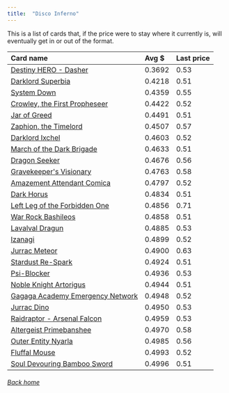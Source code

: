 ```yaml
---
title:  "Disco Inferno"
---
```


This is a list of cards that, if the price were to stay where it currently is, will eventually get in or out of the format.

| Card name | Avg $ | Last price |
| :-- | :-- | :-- |
[Destiny HERO - Dasher](https://db.ygoprodeck.com/card/?search=Destiny%20HERO%20-%20Dasher) | 0.3692 | 0.53 |
[Darklord Superbia](https://db.ygoprodeck.com/card/?search=Darklord%20Superbia) | 0.4218 | 0.51 |
[System Down](https://db.ygoprodeck.com/card/?search=System%20Down) | 0.4359 | 0.55 |
[Crowley, the First Propheseer](https://db.ygoprodeck.com/card/?search=Crowley,%20the%20First%20Propheseer) | 0.4422 | 0.52 |
[Jar of Greed](https://db.ygoprodeck.com/card/?search=Jar%20of%20Greed) | 0.4491 | 0.51 |
[Zaphion, the Timelord](https://db.ygoprodeck.com/card/?search=Zaphion,%20the%20Timelord) | 0.4507 | 0.57 |
[Darklord Ixchel](https://db.ygoprodeck.com/card/?search=Darklord%20Ixchel) | 0.4603 | 0.52 |
[March of the Dark Brigade](https://db.ygoprodeck.com/card/?search=March%20of%20the%20Dark%20Brigade) | 0.4633 | 0.51 |
[Dragon Seeker](https://db.ygoprodeck.com/card/?search=Dragon%20Seeker) | 0.4676 | 0.56 |
[Gravekeeper's Visionary](https://db.ygoprodeck.com/card/?search=Gravekeeper's%20Visionary) | 0.4763 | 0.58 |
[Amazement Attendant Comica](https://db.ygoprodeck.com/card/?search=Amazement%20Attendant%20Comica) | 0.4797 | 0.52 |
[Dark Horus](https://db.ygoprodeck.com/card/?search=Dark%20Horus) | 0.4834 | 0.51 |
[Left Leg of the Forbidden One](https://db.ygoprodeck.com/card/?search=Left%20Leg%20of%20the%20Forbidden%20One) | 0.4856 | 0.71 |
[War Rock Bashileos](https://db.ygoprodeck.com/card/?search=War%20Rock%20Bashileos) | 0.4858 | 0.51 |
[Lavalval Dragun](https://db.ygoprodeck.com/card/?search=Lavalval%20Dragun) | 0.4885 | 0.53 |
[Izanagi](https://db.ygoprodeck.com/card/?search=Izanagi) | 0.4899 | 0.52 |
[Jurrac Meteor](https://db.ygoprodeck.com/card/?search=Jurrac%20Meteor) | 0.4900 | 0.63 |
[Stardust Re-Spark](https://db.ygoprodeck.com/card/?search=Stardust%20Re-Spark) | 0.4924 | 0.51 |
[Psi-Blocker](https://db.ygoprodeck.com/card/?search=Psi-Blocker) | 0.4936 | 0.53 |
[Noble Knight Artorigus](https://db.ygoprodeck.com/card/?search=Noble%20Knight%20Artorigus) | 0.4944 | 0.51 |
[Gagaga Academy Emergency Network](https://db.ygoprodeck.com/card/?search=Gagaga%20Academy%20Emergency%20Network) | 0.4948 | 0.52 |
[Jurrac Dino](https://db.ygoprodeck.com/card/?search=Jurrac%20Dino) | 0.4950 | 0.53 |
[Raidraptor - Arsenal Falcon](https://db.ygoprodeck.com/card/?search=Raidraptor%20-%20Arsenal%20Falcon) | 0.4959 | 0.53 |
[Altergeist Primebanshee](https://db.ygoprodeck.com/card/?search=Altergeist%20Primebanshee) | 0.4970 | 0.58 |
[Outer Entity Nyarla](https://db.ygoprodeck.com/card/?search=Outer%20Entity%20Nyarla) | 0.4985 | 0.56 |
[Fluffal Mouse](https://db.ygoprodeck.com/card/?search=Fluffal%20Mouse) | 0.4993 | 0.52 |
[Soul Devouring Bamboo Sword](https://db.ygoprodeck.com/card/?search=Soul%20Devouring%20Bamboo%20Sword) | 0.4996 | 0.51 |

###### [Back home](index)